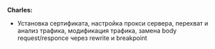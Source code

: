 **Charles:**

- Установка сертификата, настройка прокси сервера, перехват и анализ трафика, модификация трафика, замена body request/responce через rewrite и breakpoint 
